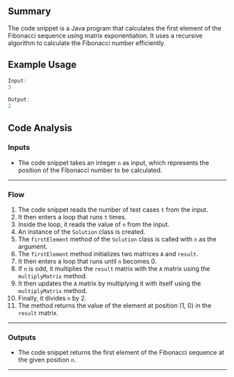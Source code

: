 ## Summary
The code snippet is a Java program that calculates the first element of the Fibonacci sequence using matrix exponentiation. It uses a recursive algorithm to calculate the Fibonacci number efficiently.

## Example Usage
```java
Input:
3

Output:
2
```

## Code Analysis
### Inputs
- The code snippet takes an integer `n` as input, which represents the position of the Fibonacci number to be calculated.
___
### Flow
1. The code snippet reads the number of test cases `t` from the input.
2. It then enters a loop that runs `t` times.
3. Inside the loop, it reads the value of `n` from the input.
4. An instance of the `Solution` class is created.
5. The `firstElement` method of the `Solution` class is called with `n` as the argument.
6. The `firstElement` method initializes two matrices `A` and `result`.
7. It then enters a loop that runs until `n` becomes 0.
8. If `n` is odd, it multiplies the `result` matrix with the `A` matrix using the `multiplyMatrix` method.
9. It then updates the `A` matrix by multiplying it with itself using the `multiplyMatrix` method.
10. Finally, it divides `n` by 2.
11. The method returns the value of the element at position (1, 0) in the `result` matrix.
___
### Outputs
- The code snippet returns the first element of the Fibonacci sequence at the given position `n`.
___
